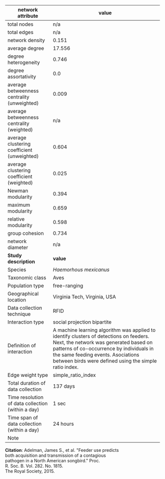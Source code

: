 network attribute|value
---|---
total nodes|n/a
total edges|n/a
network density|0.151
average degree|17.556
degree heterogeneity|0.746
degree assortativity|0.0
average betweenness centrality (unweighted)|0.009
average betweenness centrality (weighted)|n/a
average clustering coefficient (unweighted)|0.604
average clustering coefficient (weighted)|0.025
Newman modularity|0.394
maximum modularity|0.659
relative modularity|0.598
group cohesion|0.734
network diameter|n/a
**Study description**|**value**
Species|*Haemorhous mexicanus*
Taxonomic class|Aves
Population type|free-ranging
Geographical location|Virginia Tech, Virginia, USA
Data collection technique|RFID
Interaction type|social projection bipartite
Definition of interaction|A machine learning algorithm was applied to identify clusters of detections on feeders. Next, the network was generated based on patterns of co-occurrence by individuals in the same feeding events. Asociations between birds were defined using the simple ratio index.
Edge weight type|simple_ratio_index
Total duration of data collection|137 days
Time resolution of data collection (within a day)|1 sec
Time span of data collection (within a day)|24 hours
Note|
**Citation**: Adelman, James S., et al. "Feeder use predicts <br> both acquisition and transmission of a contagious <br> pathogen in a North American songbird." Proc. <br> R. Soc. B. Vol. 282. No. 1815. <br> The Royal Society, 2015.